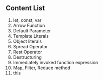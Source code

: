## Content List

1. let, const, var
2. Arrow Function
3. Default Parameter
4. Template Literals
5. Object literals
6. Spread Operator
7. Rest Operator
8. Destructuring
9. Immediately invoked function expression
10. Map, Filter, Reduce method
11. this
